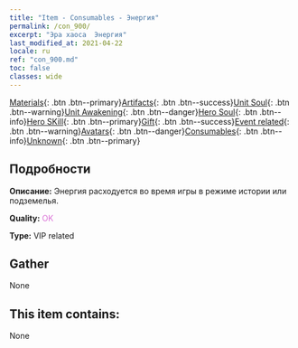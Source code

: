 ```yaml
---
title: "Item - Consumables - Энергия"
permalink: /con_900/
excerpt: "Эра хаоса  Энергия"
last_modified_at: 2021-04-22
locale: ru
ref: "con_900.md"
toc: false
classes: wide
---
```

 [Materials](/ItemsRU/){: .btn .btn--primary}[Artifacts](/ItemsRU/Artifacts/){: .btn .btn--success}[Unit Soul](/ItemsRU/UnitSoul/){: .btn .btn--warning}[Unit Awakening](/ItemsRU/UnitAwakening/){: .btn .btn--danger}[Hero Soul](/ItemsRU/HeroSoul/){: .btn .btn--info}[Hero SKill](/ItemsRU/HeroSkill/){: .btn .btn--primary}[Gift](/ItemsRU/Gift/){: .btn .btn--success}[Event related](/ItemsRU/Events/){: .btn .btn--warning}[Avatars](/ItemsRU/Avatars/){: .btn .btn--danger}[Consumables](/ItemsRU/Consumables/){: .btn .btn--info}[Unknown](/ItemsRU/Unknown/){: .btn .btn--primary}

## Подробности
 **Описание:** Энергия расходуется во время игры в режиме истории или подземелья.

 **Quality:** <span style="color: #DA70D6">OK</span>

 **Type:** VIP related

## Gather

  None

## This item contains:

  None

